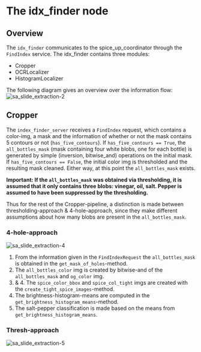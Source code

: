 # The idx_finder node
## Overview
The `idx_finder` communicates to the spice_up_coordinator through the `FindIndex` service.
The idx_finder contains three modules:
* Cropper
* OCRLocalizer
* HistogramLocalizer

The following diagram gives an overview over the information flow:
![sa_slide_extraction-2](https://github.com/user-attachments/assets/dfa406e3-daf2-415a-a3bc-d2a7d2a0ce85)

## Cropper
The `index_finder_server` receives a `FindIndex` request, which contains a color-img, a mask and the information of whether or not the mask contains 5 contours or not (`has_five_contours`). If `has_five_contours == True`, the `all_bottles_mask` (mask containing four white blobs, one for each bottle) is generated by simple (inversion, bitwise_and) operations on the initial mask. If `has_five_contours == False`, the initial color img is thresholded and the resulting mask cleaned. Either way, at this point the `all_bottles_mask` exists. 

**Important: If the `all_bottles_mask` was obtained via thresholding, it is assumed that it only contains three blobs: vinegar, oil, salt. Pepper is assumed to have been suppressed by the thresholding.**  

Thus for the rest of the Cropper-pipeline, a distinction is made between thresholding-approach & 4-hole-approach, since they make different assumptions about how many blobs are present in the `all_bottles_mask`.

### 4-hole-approach
![sa_slide_extraction-4](https://github.com/user-attachments/assets/7e2f8815-7cf9-4dbe-9b8c-99bbe5e49744)
1. From the information given in the `FindIndexRequest` the `all_bottles_mask` is obtained in the `get_mask_of_holes`-method.
2. The `all_bottles_color` img is created by bitwise-and of the `all_bottles_mask` and `og_color` img.
3. & 4. The `spice_color_bbox` and `spice_col_tight` imgs are created with the `create_tight_spice_images`-method.
5.  The brightness-histogram-means are computed in the `get_brightness_histogram_means`-method.
6.  The salt-pepper classification is made based on the means from `get_brightness_histogram_means`.  
### Thresh-approach
![sa_slide_extraction-5](https://github.com/user-attachments/assets/04e27a41-a48c-42c6-9785-6dbbdc426fc0)

